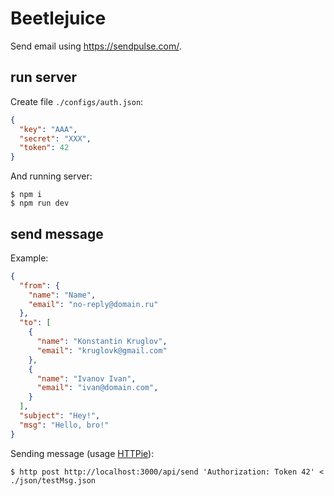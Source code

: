 # Beetlejuice

Send email using https://sendpulse.com/.

## run server

Create file `./configs/auth.json`:

```json
{
  "key": "AAA",
  "secret": "XXX",
  "token": 42
}
```

And running server:

```
$ npm i
$ npm run dev
```

## send message

Example:

```json
{
  "from": {
    "name": "Name",
    "email": "no-reply@domain.ru"
  },
  "to": [
    {
      "name": "Konstantin Kruglov",
      "email": "kruglovk@gmail.com"
    },
    {
      "name": "Ivanov Ivan",
      "email": "ivan@domain.com",
    }
  ],
  "subject": "Hey!",
  "msg": "Hello, bro!"
}
```

Sending message (usage [HTTPie](https://httpie.org)):

```
$ http post http://localhost:3000/api/send 'Authorization: Token 42' < ./json/testMsg.json
```
